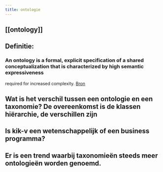 ```yaml
---
title: ontologie
---
```


## [[ontology]]
## Definitie:
### An ontology is a formal, explicit specification of a shared conceptualization that is characterized by high semantic expressiveness
required for increased complexity. [Bron](https://doi.org/10.1016/j.datak.2015.11.003)
## Wat is het verschil tussen een ontologie en een taxonomie? De overeenkomst is de klassen hiërarchie, de verschillen zijn
## Is kik-v een wetenschappelijk of een business programma?
## Er is een trend waarbij taxonomieën steeds meer ontologieën worden genoemd.
